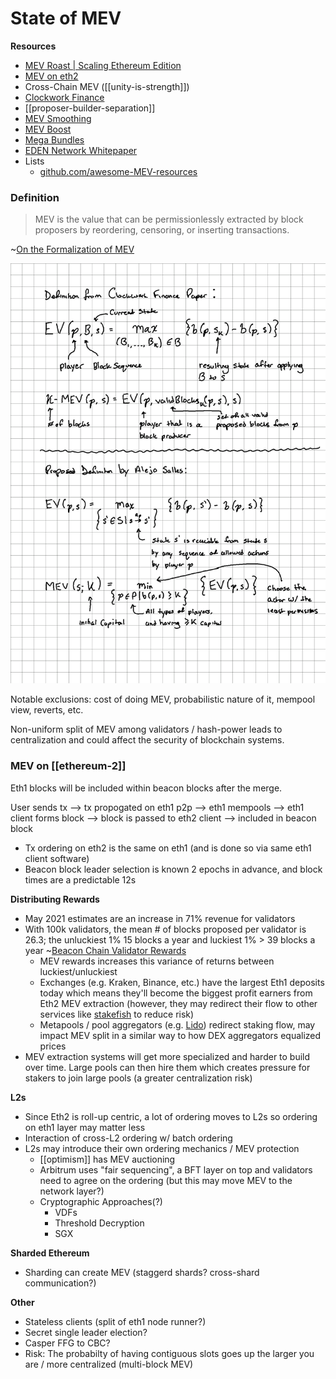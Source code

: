 # State of MEV

**Resources**

* [MEV Roast | Scaling Ethereum Edition](https://www.youtube.com/watch?v=krlAqKsdLkw)
* [MEV on eth2](https://www.youtube.com/watch?v=zsgC6mNP9eU)
* Cross-Chain MEV ([[unity-is-strength]])
* [Clockwork Finance](https://eprint.iacr.org/2021/1147.pdf)
* [[proposer-builder-separation]]
* [MEV Smoothing](https://notes.ethereum.org/@frankdfr/ryJ7fTyeF)
* [MEV Boost](https://ethresear.ch/t/mev-boost-merge-ready-flashbots-architecture/11177)
* [Mega Bundles](https://twitter.com/bertcmiller/status/1442548307595706369)
* [EDEN Network Whitepaper](https://edennetwork.io/EDEN_Network___Whitepaper___2021_07.pdf)
* Lists
  * [github.com/awesome-MEV-resources](https://github.com/0xalpharush/awesome-MEV-resources)

### Definition

>MEV is the value that can be permissionlessly extracted by block proposers by reordering, censoring, or inserting transactions.

~[On the Formalization of MEV](https://writings.flashbots.net/research/formalization-mev/)

![](resources/mev-definition.png)

Notable exclusions: cost of doing MEV, probabilistic nature of it, mempool view, reverts, etc.

Non-uniform split of MEV among validators / hash-power leads to centralization and could affect the security of blockchain systems.

### MEV on [[ethereum-2]]

Eth1 blocks will be included within beacon blocks after the merge.

User sends tx
  --> tx propogated on eth1 p2p
    --> eth1 mempools
      --> eth1 client forms block
        --> block is passed to eth2 client
          --> included in beacon block

* Tx ordering on eth2 is the same on eth1 (and is done so via same eth1 client software)
* Beacon block leader selection is known 2 epochs in advance, and block times are a predictable 12s

**Distributing Rewards**

* May 2021 estimates are an increase in 71% revenue for validators
* With 100k validators, the mean # of blocks proposed per validator is 26.3; the unluckiest 1% 15 blocks a year and luckiest 1% > 39 blocks a year ~[Beacon Chain Validator Rewards](https://pintail.xyz/posts/beacon-chain-validator-rewards/)
  * MEV rewards increases this variance of returns between luckiest/unluckiest
  * Exchanges (e.g. Kraken, Binance, etc.) have the largest Eth1 deposits today which means they'll become the biggest profit earners from Eth2 MEV extraction (however, they may redirect their flow to other services like [stakefish](https://stake.fish/) to reduce risk)
  * Metapools / pool aggregators (e.g. [Lido](https://lido.fi)) redirect staking flow, may impact MEV split in a similar way to how DEX aggregators equalized prices
* MEV extraction systems will get more specialized and harder to build over time. Large pools can then hire them which creates pressure for stakers to join large pools (a greater centralization risk)

**L2s**

* Since Eth2 is roll-up centric, a lot of ordering moves to L2s so ordering on eth1 layer may matter less
* Interaction of cross-L2 ordering w/ batch ordering
* L2s may introduce their own ordering mechanics / MEV protection
  * [[optimism]] has MEV auctioning
  * Arbitrum uses "fair sequencing", a BFT layer on top and validators need to agree on the ordering (but this may move MEV to the network layer?)
  * Cryptographic Approaches(?)
    * VDFs
    * Threshold Decryption
    * SGX

**Sharded Ethereum**

* Sharding can create MEV (staggerd shards? cross-shard communication?)

**Other**

* Stateless clients (split of eth1 node runner?)
* Secret single leader election?
* Casper FFG to CBC?
* Risk: The probabilty of having contiguous slots goes up the larger you are / more centralized (multi-block MEV)
